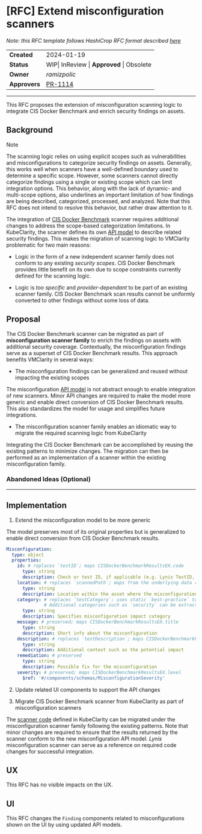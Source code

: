 # [RFC] Extend misconfiguration scanners

*Note: this RFC template follows HashiCrop RFC format described [here](https://works.hashicorp.com/articles/rfc-template)*


|               |                                                               |
|---------------|---------------------------------------------------------------|
| **Created**   | 2024-01-19                                                    |
| **Status**    | WIP\| InReview \| **Approved** \| Obsolete                    |
| **Owner**     | *ramizpolic*                                                  |
| **Approvers** | [PR-1114](https://github.com/openclarity/vmclarity/pull/1114) |

---

This RFC proposes the extension of misconfiguration scanning logic to integrate CIS Docker Benchmark and enrich security findings on assets.

## Background

> [!NOTE]
> The scanning logic relies on using explicit scopes such as vulnerabilities and misconfigurations to categorize security findings on assets.
Generally, this works well when scanners have a well-defined boundary used to determine a specific scope.
However, some scanners cannot directly categorize findings using a single or existing scope which can limit integration options.
This behavior, along with the lack of dynamic- and multi-scope options, also underlines an important limitation of how findings are being described, categorized, processed, and analyzed.
Note that this RFC does not intend to resolve this behavior, but rather draw attention to it.

The integration of [CIS Docker Benchmark](https://github.com/goodwithtech/dockle) scanner requires additional changes to address the scope-based categorization limitations.
In KubeClarity, the scanner defines its own [API model](https://github.com/openclarity/kubeclarity/blob/5ac3048b7a782c900a9bef846a91a7735ba77e24/api/swagger.yaml#L243C26-L243C26) to describe related security findings.
This makes the migration of scanning logic to VMClarity problematic for two main reasons:

- Logic in the form of a new independent scanner family does not conform to any existing *security scopes*.
CIS Docker Benchmark provides little benefit on its own due to scope constraints currently defined for the scanning logic.

- Logic is *too specific* and *provider-dependant* to be part of an existing scanner family.
CIS Docker Benchmark scan results cannot be uniformly converted to other findings without some loss of data.

## Proposal

The CIS Docker Benchmark scanner can be migrated as part of **misconfiguration scanner family** to enrich the findings on assets with additional security coverage.
Contextually, the misconfiguration findings serve as a superset of CIS Docker Benchmark results.
This approach benefits VMClarity in several ways:

* The misconfiguration findings can be generalized and reused without impacting the existing scopes

The misconfiguration [API model](https://github.com/openclarity/vmclarity/blob/bfc32ec88ee266157aaf7bcae7b17c4b2ee5c868/api/openapi.yaml#L3083) is not abstract enough to enable integration of new scanners.
Minor API changes are required to make the model more generic and enable direct conversion of CIS Docker Benchmark results.
This also standardizes the model for usage and simplifies future integrations.

- The misconfiguration scanner family enables an idiomatic way to migrate the required scanning logic from KubeClarity

Integrating the CIS Docker Benchmark can be accomplished by reusing the existing patterns to minimize changes.
The migration can then be performed as an implementation of a scanner within the existing misconfiguration family.

### Abandoned Ideas (Optional)

---

## Implementation

1. Extend the misconfiguration model to be more generic

The model preserves most of its original properties but is generalized to enable direct conversion from CIS Docker Benchmark results.

```yaml
Misconfiguration:
  type: object
  properties:
    id: # replaces `testID`; maps CISDockerBenchmarkResultsEX.code
      type: string
      description: Check or test ID, if applicable (e.g. Lynis TestID, CIS Docker Benchmark checkpoint code, etc)
    location: # replaces `scannedPath`; maps from the underlying data returned by the CIS Docker Benchmark scanner
      type: string
      description: Location within the asset where the misconfiguration was recorded (e.g. filesystem path)
    category: # replaces `testCategory`; uses static `best-practice` to label CIS Docker Benchmark results.
              # Additional categories such as `security` can be extracted/mapped, but not relevant to this RFC.
      type: string
      description: Specifies misconfiguration impact category
    message: # preserved; maps CISDockerBenchmarkResultsEX.title
      type: string
      description: Short info about the misconfiguration
    description: # replaces `testDescription`; maps CISDockerBenchmarkResultsEX.desc
      type: string
      description: Additional context such as the potential impact
    remediation: # preserved
      type: string
      description: Possible fix for the misconfiguration
    severity: # preserved; maps CISDockerBenchmarkResultsEX.level
      $ref: '#/components/schemas/MisconfigurationSeverity'
```

2. Update related UI components to support the API changes

3. Migrate CIS Docker Benchmark scanner from KubeClarity as part of misconfiguration scanners

The [scanner code](https://github.com/openclarity/kubeclarity/tree/5f6b411161100c15196c8149c0b1df5537c88a05/cis_docker_benchmark_scanner) defined in KubeClarity can be migrated under the misconfiguration scanner family following the existing patterns.
Note that minor changes are required to ensure that the results returned by the scanner conform to the new misconfiguration API model.
_Lynis_ misconfiguration scanner can serve as a reference on required code changes for successful integration. 

## UX

This RFC has no visible impacts on the UX.

## UI

This RFC changes the `Finding` components related to misconfigurations shown on the UI by using updated API models.
